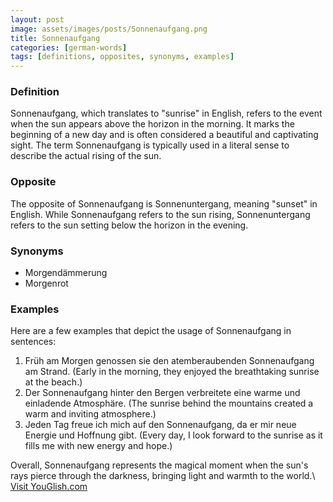```yaml
---
layout: post
image: assets/images/posts/Sonnenaufgang.png
title: Sonnenaufgang
categories: [german-words]
tags: [definitions, opposites, synonyms, examples]
---
```


### Definition

Sonnenaufgang, which translates to "sunrise" in English, refers to the event when the sun appears above the horizon in the morning. It marks the beginning of a new day and is often considered a beautiful and captivating sight. The term Sonnenaufgang is typically used in a literal sense to describe the actual rising of the sun.

### Opposite

The opposite of Sonnenaufgang is Sonnenuntergang, meaning "sunset" in English. While Sonnenaufgang refers to the sun rising, Sonnenuntergang refers to the sun setting below the horizon in the evening.

### Synonyms

- Morgendämmerung
- Morgenrot

### Examples

Here are a few examples that depict the usage of Sonnenaufgang in sentences:

1. Früh am Morgen genossen sie den atemberaubenden Sonnenaufgang am Strand. (Early in the morning, they enjoyed the breathtaking sunrise at the beach.)
2. Der Sonnenaufgang hinter den Bergen verbreitete eine warme und einladende Atmosphäre. (The sunrise behind the mountains created a warm and inviting atmosphere.)
3. Jeden Tag freue ich mich auf den Sonnenaufgang, da er mir neue Energie und Hoffnung gibt. (Every day, I look forward to the sunrise as it fills me with new energy and hope.)

Overall, Sonnenaufgang represents the magical moment when the sun's rays pierce through the darkness, bringing light and warmth to the world.\ <a id="yg-widget-0" class="youglish-widget" data-query="Sonnenaufgang" data-lang="german" data-components="8412" data-auto-start="0" data-bkg-color="theme_light" data-title="How%20to%20pronounce%20Sonnenaufgang%20in%20German"  rel="nofollow" href="https://youglish.com">Visit YouGlish.com</a><script async src="https://youglish.com/public/emb/widget.js" charset="utf-8"></script>